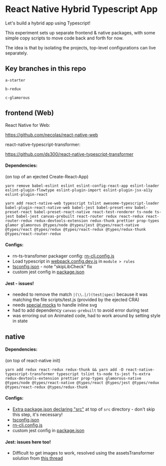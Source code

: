 # React Native Hybrid Typescript App

Let's build a hybrid app using Typescript!

This experiment sets up separate frontend & native packages, with some simple copy scripts to move code back and forth for now.

The idea is that by isolating the projects, top-level configurations can live separately.

## Key branches in this repo

`a-starter`

`b-redux`

`c-glamorous`

## frontend (Web)

React Native for Web:

https://github.com/necolas/react-native-web

react-native-typescript-transformer:

https://github.com/ds300/react-native-typescript-transformer

#### Dependencies:

(on top of an ejected Create-React-App)

`yarn remove babel-eslint eslint eslint-config-react-app eslint-loader eslint-plugin-flowtype eslint-plugin-import eslint-plugin-jsx-a11y eslint-plugin-react`

`yarn add react-native-web typescript tslint awesome-typescript-loader babel-plugin-react-native-web babel-jest babel-preset-env babel-preset-react babel-preset-react-native react-test-renderer ts-node ts-jest babel-jest canvas-prebuilt react-router redux react-redux react-router-redux redux-devtools-extension redux-thunk prettier prop-types glamor glamorous @types/node @types/jest @types/react-native @types/react @types/redux @types/react-redux @types/redux-thunk @types/react-router-redux`

#### Configs:

* rn-ts-transfomer packager config: [rn-cli.config.js](packages/frontend/rn-cli.config.js)
* Load typescript in [webpack.config.dev.js](packages/frontend/webpack.config.dev.js) in `module > rules`
* [tsconfig.json](packages/frontend/tsconfig.json) - note "skipLibCheck" fix
* custom jest config in [package.json](packages/frontend/package.json)

#### Jest - issues!

* needed to remove the match `|(\\.|/)(test|spec)` because it was matching the file scripts/test.js (provided by the ejected CRA)
* needs [special mocks](https://facebook.github.io/jest/docs/en/webpack.html) to handle inline svg
* had to add dependency `canvas-prebuilt` to avoid error during test
* was erroring out on Animated code, had to work around by setting style in state

## native

#### Dependencies:

(on top of react-native init)

`yarn add redux react-redux redux-thunk && yarn add -D react-native-typescript-transformer typescript tslint ts-node ts-jest fs-extra redux-devtools-extension prettier prop-types glamorous-native @types/node @types/react-native @types/react @types/jest @types/redux @types/react-redux @types/redux-thunk`

#### Configs:

* [Extra package.json declaring "src"](packages/native/src/package.json) at top of `src` directory - don't skip this step, it's necessary!
* [tsconfig.json](packages/native/tsconfig.json)
* [rn-cli.config.js](packages/native/rn-cli.config.js)
* custom jest config in [package.json](packages/native/package.json)

#### Jest: issues here too!

* Difficult to get images to work, resolved using the assetsTransformer solution from [this thread](https://github.com/facebook/jest/issues/2663)
